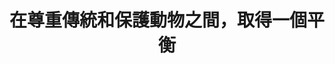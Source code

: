 ---
layout: post
title: "在尊重傳統和保護動物之間，取得一個平衡"
tags:
  - "動保"
  - "文化"
  - "農業"
  - "法規"
id: 58
thumbnail: "/images/post/58/1zIYUsLnPr_-NHSknZT4fGsHYjzG-0k4D.jpg"
description: "開放政府第58次協作會議「終止神豬重量比賽祭祀」"
color: "blue"
publish: "true"
departments:
  - "農委會"
  - "客委會"
cover:
  link: ""
introduction:
  content: "你有聽過「神豬重量比賽」嗎？部分地方在農曆七月義民祭所舉辦的神豬祭祀，被視為凝聚地方的信仰核心，但也有許多人指出該種比賽的舉辦方式，可能有虐待動物的疑慮。這次協作會議，廣邀各個不同領域的關係人參與，希望能在尊重宗教信仰與民俗文化的前提上，同時關照動物的處境，想出共善的方法。會議上，養豬戶表達對豬隻的呵護，廟方提出對文化傳承的苦心，動保團體和提案人、附議人則呼籲動物福利。長達160分鐘的小組討論，與會者相互激盪，開展出「自然飼養」、「敬神的替代儀式」等創意發想，讓廟方在地區人際網路的凝聚性儀式中，可以有更多元的管道來延續。"
  image: "-"
join:
  type: "提"
  image: "/images/post/58/1cj0GxEE5eajiebN6UMWrso2TDdjCXw0r.jpg"
embed:
  - type: "agenda_book"
    links:
      - "https://issuu.com/pdis.tw/docs/__________________________58_____"
  - type: "mind_map"
    links:
      - "https://miro.com/app/live-embed/o9J_kwMnL7M=/?moveToViewport=-6811,-3209,4869,2332"
  - type: "ministry_slide"
    links:
      - "https://issuu.com/pdis.tw/docs/___-__________-final__1_.pptx"
      - "https://issuu.com/pdis.tw/docs/___-1081114____________v2.pptx"
      - "https://issuu.com/pdis.tw/docs/______________-_____1081114.pptx"
      - "https://issuu.com/pdis.tw/docs/________-_______v3.pptx"
  - type: "host_slide"
    links:
      - "https://issuu.com/pdis.tw/docs/__________________final"
  - type: "live"
    links:
      - "https://www.youtube.com/watch?v=ag82IzoSxh4&amp;t=7794s"
  - type: "transcript"
    links:
      - "https://sayit.pdis.nat.gov.tw/2019-11-15-%E9%96%8B%E6%94%BE%E6%94%BF%E5%BA%9C%E7%AC%AC58%E6%AC%A1%E8%AD%B0%E9%A1%8C%E5%8D%94%E4%BD%9C%E6%9C%83%E8%AD%B0"
pictures:
---